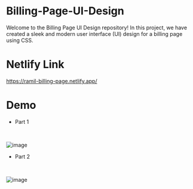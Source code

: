 # Billing-Page-UI-Design
Welcome to the Billing Page UI Design repository! In this project, we have created a sleek and modern user interface (UI) design for a billing page using CSS.
# Netlify Link
https://ramil-billing-page.netlify.app/

# Demo
* Part 1
<br>

![image](https://github.com/ramilvl/Billing-Page-UI-Design/assets/98059442/5154adfd-5be8-4ef8-92b7-44872865e38a)

* Part 2
<br>

![image](https://github.com/ramilvl/Billing-Page-UI-Design/assets/98059442/839ee2c0-a0da-45b0-b9f2-78e548bc3439)





